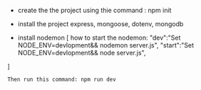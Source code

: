 - create the the project using thie command : npm init 

- install the project express, mongoose, dotenv, mongodb

- install nodemon 
[
    how to start the nodemon: 
    "dev":"Set NODE_ENV=devlopment&& nodemon server.js",
    "start":"Set NODE_ENV=devlopment&& node server.js",


]

    Then run this command: npm run dev 



    